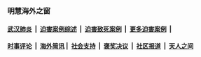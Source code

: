 
### 明慧海外之窗

####  [武汉肺炎](indexes/365.md?t=05300800) &nbsp;|&nbsp;  [迫害案例综述](indexes/328.md?t=05300800) &nbsp;|&nbsp; [迫害致死案例](indexes/277.md?t=05300800)  &nbsp;|&nbsp; [更多迫害案例](indexes/81.md?t=05300800)  &nbsp;|&nbsp; 
####  [时事评论](indexes/19.md?t=05300800) &nbsp;|&nbsp; [海外简讯](indexes/245.md?t=05300800)&nbsp;|&nbsp;  [社会支持](indexes/140.md?t=05300800) &nbsp;|&nbsp; [褒奖决议](indexes/282.md?t=05300800) &nbsp;|&nbsp; [社区报道](indexes/91.md?t=05300800)  &nbsp;|&nbsp; [天人之间](indexes/78.md?t=05300800) 

